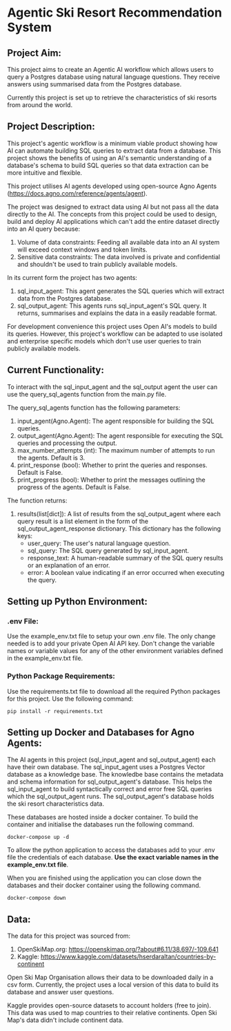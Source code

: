 
# Agentic Ski Resort Recommendation System

## Project Aim:

This project aims to create an Agentic AI workflow which allows users to query a Postgres database using natural language questions. They receive answers using summarised data from the Postgres database.

Currently this project is set up to retrieve the characteristics of ski resorts from around the world. 

## Project Description: 

This project's agentic workflow is a minimum viable product showing how AI can automate building SQL queries to extract data from a database. This project shows the benefits of using an AI's semantic understanding of a database's schema to build SQL queries so that data extraction 
can be more intuitive and flexible.

This project utilises AI agents developed using open-source Agno Agents (https://docs.agno.com/reference/agents/agent). 

The project was designed to extract data using AI but not pass all the data directly to the AI. The concepts from this project
could be used to design, build and deploy AI applications which can't add the entire dataset directly into an AI query because:
1. Volume of data constraints:  Feeding all available data into an AI system will exceed context windows and token limits. 
2. Sensitive data constraints: The data involved is private and confidential and shouldn't be used to train publicly available models.

In its current form the project has two agents:
1. sql_input_agent: This agent generates the SQL queries which will extract data from the Postgres database. 
2. sql_output_agent: This agents runs sql_input_agent's SQL query. It returns, summarises and explains the data in a easily readable format.

For development convenience this project uses Open AI's models to build its queries. However, this project's workflow can be adapted 
to use isolated and enterprise specific models which don't use user queries to train publicly available models. 

## Current Functionality:

To interact with the sql_input_agent and the sql_output agent the user can use the query_sql_agents function from the main.py file.

The query_sql_agents function has the following parameters:
1. input_agent(Agno.Agent): The agent responsible for building the SQL queries.
2. output_agent(Agno.Agent): The agent responsible for executing the SQL queries and processing the output.
3. max_number_attempts (int): The maximum number of attempts to run the agents. Default is 3.
4. print_response (bool): Whether to print the queries and responses. Default is False.
5. print_progress (bool): Whether to print the messages outlining the progress of the agents. Default is False.

The function returns:
1. results(list[dict]): A list of results from the sql_output_agent where each query result is a list element in the form of the
    sql_output_agent_response dictionary. This dictionary has the following keys:
    - user_query: The user's natural language question.
    - sql_query: The SQL query generated by sql_input_agent.
    - response_text: A human-readable summary of the SQL query results or an explanation of an error.
    - error: A boolean value indicating if an error occurred when executing the query.

## Setting up Python Environment:

### .env File:
Use the example_env.txt file to setup your own .env file. The only change needed is to add your private Open AI API key.
Don't change the variable names or variable values for any of the other environment variables defined in the example_env.txt file.  

### Python Package Requirements: 
Use the requirements.txt file to download all the required Python packages for this project. Use the following command:

``` pip install -r requirements.txt ``` 

## Setting up Docker and Databases for Agno Agents:

The AI agents in this project (sql_input_agent and sql_output_agent) each have their own database. The sql_input_agent uses a Postgres Vector database as a knowledge base. The knowledbe base contains the metadata and schema information for sql_output_agent's database. This helps the sql_input_agent to build syntactically correct and error free SQL queries which the sql_output_agent runs. The sql_output_agent's database holds the ski resort characteristics data. 

These databases are hosted inside a docker container. To build the container and initialise the databases run the following command. 

 ```docker-compose up -d ``` 

To allow the python application to access the databases add to your .env file the credentials of each database. __Use the exact variable
names in the example_env.txt file__.

When you are finished using the application you can close down the databases and their docker container using the following command.

 ```docker-compose down ```

## Data: 

The data for this project was sourced from: 
1. OpenSkiMap.org: https://openskimap.org/?about#6.11/38.697/-109.641
2. Kaggle: https://www.kaggle.com/datasets/hserdaraltan/countries-by-continent

Open Ski Map Organisation allows their data to be downloaded daily in a csv form. Currently, the project uses a local
version of this data to build its database and answer user questions.

Kaggle provides open-source datasets to account holders (free to join). This data was used to map countries to their 
relative continents. Open Ski Map's data didn't include continent data. 

